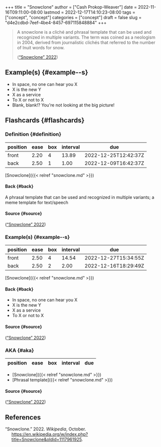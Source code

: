 +++
title = "Snowclone"
author = ["Cash Prokop-Weaver"]
date = 2022-11-16T09:11:00-08:00
lastmod = 2022-12-17T14:10:23-08:00
tags = ["concept", "concept"]
categories = ["concept"]
draft = false
slug = "d4e2cdbd-7eef-4be4-8457-697115848884"
+++

> A snowclone is a cliché and phrasal template that can be used and recognized in multiple variants. The term was coined as a neologism in 2004, derived from journalistic clichés that referred to the number of Inuit words for snow.
>
> (<a href="#citeproc_bib_item_1">“Snowclone” 2022</a>)


## Example(s) {#example--s}

-   In space, no one can hear you X
-   X is the new Y
-   X as a service
-   To X or not to X
-   Blank, blank!? You're not looking at the big picture!


## Flashcards {#flashcards}


### Definition {#definition}

| position | ease | box | interval | due                  |
|----------|------|-----|----------|----------------------|
| front    | 2.20 | 4   | 13.89    | 2022-12-25T12:42:37Z |
| back     | 2.50 | 1   | 1.00     | 2022-12-09T16:42:37Z |

[Snowclone]({{< relref "snowclone.md" >}})


#### Back {#back}

A phrasal template that can be used and recognized in multiple variants; a meme template for text/speech


#### Source {#source}

(<a href="#citeproc_bib_item_1">“Snowclone” 2022</a>)


### Example(s) {#example--s}

| position | ease | box | interval | due                  |
|----------|------|-----|----------|----------------------|
| front    | 2.50 | 4   | 14.54    | 2022-12-27T15:34:55Z |
| back     | 2.50 | 2   | 2.00     | 2022-12-16T18:29:49Z |

[Snowclone]({{< relref "snowclone.md" >}})


#### Back {#back}

-   In space, no one can hear you X
-   X is the new Y
-   X as a service
-   To X or not to X


#### Source {#source}

(<a href="#citeproc_bib_item_1">“Snowclone” 2022</a>)


### AKA {#aka}

| position | ease | box | interval | due |
|----------|------|-----|----------|-----|

-   [Snowclone]({{< relref "snowclone.md" >}})
-   [Phrasal template]({{< relref "snowclone.md" >}})


#### Source {#source}

(<a href="#citeproc_bib_item_1">“Snowclone” 2022</a>)

## References

<style>.csl-entry{text-indent: -1.5em; margin-left: 1.5em;}</style><div class="csl-bib-body">
  <div class="csl-entry"><a id="citeproc_bib_item_1"></a>“Snowclone.” 2022. <i>Wikipedia</i>, October. <a href="https://en.wikipedia.org/w/index.php?title=Snowclone&oldid=1117961925">https://en.wikipedia.org/w/index.php?title=Snowclone&#38;oldid=1117961925</a>.</div>
</div>

